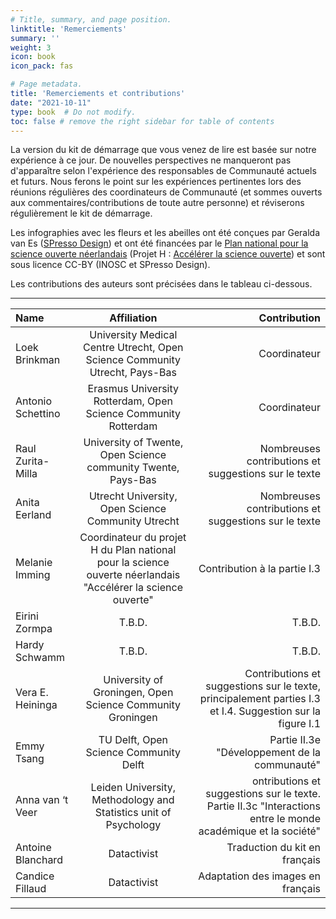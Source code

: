 ```yaml
---
# Title, summary, and page position.
linktitle: 'Remerciements'
summary: ''
weight: 3
icon: book
icon_pack: fas

# Page metadata.
title: 'Remerciements et contributions'
date: "2021-10-11"
type: book  # Do not modify.
toc: false # remove the right sidebar for table of contents
---
```


La version du kit de démarrage que vous venez de lire est basée sur notre expérience à ce jour. De nouvelles perspectives ne manqueront pas d'apparaître selon l'expérience des responsables de Communauté actuels et futurs. Nous ferons le point sur les expériences pertinentes lors des réunions régulières des coordinateurs de Communauté (et sommes ouverts aux commentaires/contributions de toute autre personne) et réviserons régulièrement le kit de démarrage.

Les infographies avec les fleurs et les abeilles ont été conçues par Geralda van Es ([SPresso Design](https://spresso.nl/)) et ont été financées par le [Plan national pour la science ouverte néerlandais](https://www.openscience.nl/en/national-platform-open-science/national-plan-open-science) (Projet H : [Accélérer la science ouverte](https://www.accelerateopenscience.nl/)) et sont sous licence CC-BY (INOSC et SPresso Design).

Les contributions des auteurs sont précisées dans le tableau ci-dessous.

***

| Name       | Affiliation     | Contribution    |
| :------------- | :----------: | -----------: |
| Loek Brinkman | University Medical Centre Utrecht, Open Science Community Utrecht, Pays-Bas | Coordinateur |
| Antonio Schettino | Erasmus University Rotterdam, Open Science Community Rotterdam | Coordinateur |
| Raul Zurita-Milla | University of Twente, Open Science community Twente, Pays-Bas | Nombreuses contributions et suggestions sur le texte |
| Anita Eerland | Utrecht University, Open Science Community Utrecht | Nombreuses contributions et suggestions sur le texte |
| Melanie Imming | Coordinateur du projet H du Plan national pour la science ouverte néerlandais "Accélérer la science ouverte" | Contribution à la partie I.3 |
| Eirini Zormpa | T.B.D. | T.B.D. |
| Hardy Schwamm | T.B.D. | T.B.D. |
| Vera E. Heininga | University of Groningen, Open Science Community Groningen | Contributions et suggestions sur le texte, principalement parties I.3 et I.4. Suggestion sur la figure I.1 |
| Emmy Tsang | TU Delft, Open Science Community Delft | Partie II.3e "Développement de la communauté" |
| Anna van ‘t Veer | Leiden University, Methodology and Statistics unit of Psychology | ontributions et suggestions sur le texte. Partie II.3c "Interactions entre le monde académique et la société" |
| Antoine Blanchard | Datactivist | Traduction du kit en français |
| Candice Fillaud | Datactivist | Adaptation des images en français |

***

